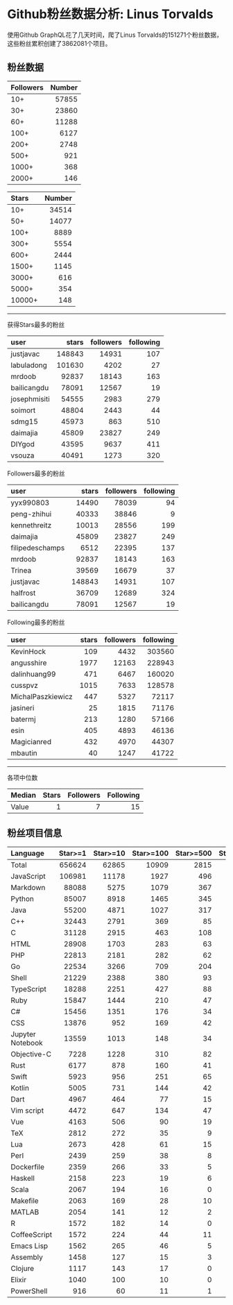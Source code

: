 # Github粉丝数据分析: Linus Torvalds

使用Github GraphQL花了几天时间，爬了Linus Torvalds的151271个粉丝数据，这些粉丝累积创建了3862081个项目。

## 粉丝数据

Followers|Number
:-|-:
10+|57855
30+|23860
60+|11288
100+|6127
200+|2748
500+|921
1000+|368
2000+|146

Stars|Number
:-|-:
10+|34514
50+|14077
100+|8889
300+|5554
600+|2444
1500+|1145
3000+|616
5000+|354
10000+|148

---

获得Stars最多的粉丝

user|stars|followers|following
:-|-:|-:|-:
justjavac|148843|14931|107
labuladong|101630|4202|27
mrdoob|92837|18143|163
bailicangdu|78091|12567|19
josephmisiti|54555|2983|279
soimort|48804|2443|44
sdmg15|45973|863|510
daimajia|45809|23827|249
DIYgod|43595|9637|411
vsouza|40491|1273|320

Followers最多的粉丝

user|stars|followers|following
:-|-:|-:|-:
yyx990803|14490|78039|94
peng-zhihui|40333|38846|9
kennethreitz|10013|28556|199
daimajia|45809|23827|249
filipedeschamps|6512|22395|137
mrdoob|92837|18143|163
Trinea|39569|16679|37
justjavac|148843|14931|107
halfrost|36709|12689|324
bailicangdu|78091|12567|19

Following最多的粉丝

user|stars|followers|following
:-|-:|-:|-:
KevinHock|109|4432|303560
angusshire|1977|12163|228943
dalinhuang99|471|6467|160020
cusspvz|1015|7633|128578
MichalPaszkiewicz|447|5327|72117
jasineri|25|1815|71176
batermj|213|1280|57166
esin|405|4893|46136
Magicianred|432|4970|44307
mbautin|40|1247|41722

---


各项中位数

Median|Stars|Followers|Following
:-|-:|-:|-:
Value|1|7|15

## 粉丝项目信息

Language|Star>=1|Star>=10|Star>=100|Star>=500|Star>=1000
:-|-:|-:|-:|-:|-:
Total|656624|62865|10909|2815|1434
JavaScript|106981|11178|1927|496|266
Markdown|88088|5275|1079|367|205
Python|85007|8918|1465|345|159
Java|55200|4871|1027|317|163
C++|32443|2791|369|85|41
C|31128|2915|463|108|48
HTML|28908|1703|283|63|30
PHP|22813|2181|282|62|33
Go|22534|3266|709|204|111
Shell|21229|2388|380|93|58
TypeScript|18288|2251|427|88|50
Ruby|15847|1444|210|47|20
C#|15456|1351|176|34|13
CSS|13876|952|169|42|25
Jupyter Notebook|13559|1013|148|34|15
Objective-C|7228|1228|310|82|43
Rust|6177|878|160|41|19
Swift|5923|956|251|65|28
Kotlin|5005|731|144|42|15
Dart|4967|464|77|15|5
Vim script|4472|647|134|47|19
Vue|4163|506|90|19|11
TeX|2812|272|35|9|2
Lua|2673|428|61|15|6
Perl|2439|259|38|8|6
Dockerfile|2359|266|33|5|2
Haskell|2158|223|19|6|3
Scala|2067|194|16|0|0
Makefile|2063|169|28|10|5
MATLAB|2054|141|12|2|1
R|1572|182|14|0|0
CoffeeScript|1572|224|44|11|6
Emacs Lisp|1562|265|46|5|2
Assembly|1458|127|15|3|1
Clojure|1117|143|17|0|0
Elixir|1040|100|10|0|0
PowerShell|916|60|11|1|1

